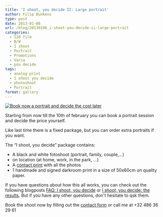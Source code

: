 ```yaml
---
title: 'I shoot, you decide II: Large portrait'
author: Filip Bunkens
type: post
date: 2013-01-06
url: /blog/20130106_i-shoot-you-decide-ii-large-portrait
categories:
  - 120 film
  - B/W
  - I shoot
  - Portrait
  - Promotions
  - Varia
  - you decide
tags:
  - analog print
  - I shoot you decide
  - photoshoot
  - Portrait
format: gallery
---
```

[![Book now a portrait and decide the cost later][1]](/images/blogposts/ISYD-II.jpg)

Starting from now till the 10th of february you can book a portrait session and decide the price yourself.

Like last time there is a fixed package, but you can order extra portraits if you want.

The &#8220;I shoot, you decide&#8221; package contains:

  * A black and white fotoshoot (portrait, family, couple,&#8230;)
  * on location (at home, work, in the park, …)
  * A <a href="http://en.wikipedia.org/wiki/Contact_print" title="Contact print on wikipedia" rel="none">contact print</a> with all the photos
  * 1 handmade and signed darkroom print in a size of 50x60cm on quality paper.

If you have questions about how this all works, you can check out the following blogposts <a href="http://pitslamp.com/blog/20121128_faq-i-shoot-you-decide" title="FAQ: I shoot, you decide: PitsLamp Photography" rel="me">FAQ: I shoot, you decide</a> or <a href="http://pitslamp.com/blog/20130103_i-shoot-you-decide-the-results" title="I shoot, you decide: the results: PitsLamp Photography" rel="Me">I shoot, you decide: the results</a>. But if you have any other questions, don't hesitate to qsk them.

Book the shoot now by filling out the <a href="http://www.pitslamp.com/contact" title="Contact form" rel="me">contact form</a> or call me at +32 486 36 29 61

 [1]: /images/blogposts/ISYD-II.jpg
